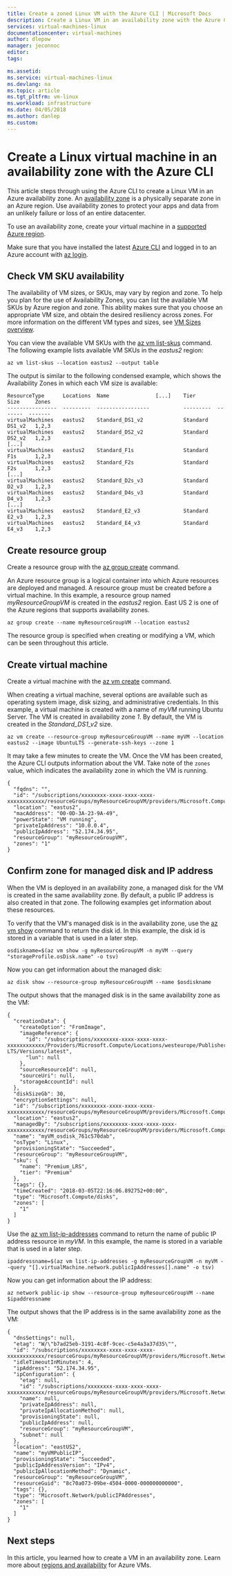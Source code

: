 ```yaml
---
title: Create a zoned Linux VM with the Azure CLI | Microsoft Docs
description: Create a Linux VM in an availability zone with the Azure CLI
services: virtual-machines-linux
documentationcenter: virtual-machines
author: dlepow
manager: jeconnoc
editor: 
tags: 

ms.assetid: 
ms.service: virtual-machines-linux
ms.devlang: na
ms.topic: article
ms.tgt_pltfrm: vm-linux
ms.workload: infrastructure
ms.date: 04/05/2018
ms.author: danlep
ms.custom: 
---
```


# Create a Linux virtual machine in an availability zone with the Azure CLI

This article steps through using the Azure CLI to create a Linux VM in an Azure availability zone. An [availability zone](../../availability-zones/az-overview.md) is a physically separate zone in an Azure region. Use availability zones to protect your apps and data from an unlikely failure or loss of an entire datacenter.

To use an availability zone, create your virtual machine in a [supported Azure region](../../availability-zones/az-overview.md#regions-that-support-availability-zones).

Make sure that you have installed the latest [Azure CLI](/cli/azure/install-az-cli2) and logged in to an Azure account with [az login](/cli/azure/reference-index).


## Check VM SKU availability
The availability of VM sizes, or SKUs, may vary by region and zone. To help you plan for the use of Availability Zones, you can list the available VM SKUs by Azure region and zone. This ability makes sure that you choose an appropriate VM size, and obtain the desired resiliency across zones. For more information on the different VM types and sizes, see [VM Sizes overview](sizes.md).

You can view the available VM SKUs with the [az vm list-skus](/cli/azure/vm) command. The following example lists available VM SKUs in the *eastus2* region:

```azurecli
az vm list-skus --location eastus2 --output table
```

The output is similar to the following condensed example, which shows the Availability Zones in which each VM size is available:

```azurecli
ResourceType      Locations  Name               [...]    Tier       Size     Zones
----------------  ---------  -----------------           ---------  -------  -------
virtualMachines   eastus2    Standard_DS1_v2             Standard   DS1_v2   1,2,3
virtualMachines   eastus2    Standard_DS2_v2             Standard   DS2_v2   1,2,3
[...]
virtualMachines   eastus2    Standard_F1s                Standard   F1s      1,2,3
virtualMachines   eastus2    Standard_F2s                Standard   F2s      1,2,3
[...]
virtualMachines   eastus2    Standard_D2s_v3             Standard   D2_v3    1,2,3
virtualMachines   eastus2    Standard_D4s_v3             Standard   D4_v3    1,2,3
[...]
virtualMachines   eastus2    Standard_E2_v3              Standard   E2_v3    1,2,3
virtualMachines   eastus2    Standard_E4_v3              Standard   E4_v3    1,2,3
```


## Create resource group

Create a resource group with the [az group create](/cli/azure/group) command.  

An Azure resource group is a logical container into which Azure resources are deployed and managed. A resource group must be created before a virtual machine. In this example, a resource group named *myResourceGroupVM* is created in the *eastus2* region. East US 2 is one of the Azure regions that supports availability zones.

```azurecli 
az group create --name myResourceGroupVM --location eastus2
```

The resource group is specified when creating or modifying a VM, which can be seen throughout this article.

## Create virtual machine

Create a virtual machine with the [az vm create](/cli/azure/vm) command. 

When creating a virtual machine, several options are available such as operating system image, disk sizing, and administrative credentials. In this example, a virtual machine is created with a name of *myVM* running Ubuntu Server. The VM is created in availability zone *1*. By default, the VM is created in the *Standard_DS1_v2* size.

```azurecli-interactive 
az vm create --resource-group myResourceGroupVM --name myVM --location eastus2 --image UbuntuLTS --generate-ssh-keys --zone 1
```

It may take a few minutes to create the VM. Once the VM has been created, the Azure CLI outputs information about the VM. Take note of the `zones` value, which indicates the availability zone in which the VM is running. 

```azurecli 
{
  "fqdns": "",
  "id": "/subscriptions/xxxxxxxx-xxxx-xxxx-xxxx-xxxxxxxxxxxx/resourceGroups/myResourceGroupVM/providers/Microsoft.Compute/virtualMachines/myVM",
  "location": "eastus2",
  "macAddress": "00-0D-3A-23-9A-49",
  "powerState": "VM running",
  "privateIpAddress": "10.0.0.4",
  "publicIpAddress": "52.174.34.95",
  "resourceGroup": "myResourceGroupVM",
  "zones": "1"
}
```

## Confirm zone for managed disk and IP address

When the VM is deployed in an availability zone, a managed disk for the VM is created in the same availability zone. By default, a public IP address is also created in that zone. The following examples get information about these resources.

To verify that the VM's managed disk is in the availability zone, use the [az vm show](/cli/azure/vm) command to return the disk id. In this example, the disk id is stored in a variable that is used in a later step. 

```azurecli-interactive
osdiskname=$(az vm show -g myResourceGroupVM -n myVM --query "storageProfile.osDisk.name" -o tsv)
```
Now you can get information about the managed disk:

```azurecli-interactive
az disk show --resource-group myResourceGroupVM --name $osdiskname
```

The output shows that the managed disk is in the same availability zone as the VM:

```azurecli
{
  "creationData": {
    "createOption": "FromImage",
    "imageReference": {
      "id": "/subscriptions/xxxxxxxx-xxxx-xxxx-xxxx-xxxxxxxxxxxx/Providers/Microsoft.Compute/Locations/westeurope/Publishers/Canonical/ArtifactTypes/VMImage/Offers/UbuntuServer/Skus/16.04-LTS/Versions/latest",
      "lun": null
    },
    "sourceResourceId": null,
    "sourceUri": null,
    "storageAccountId": null
  },
  "diskSizeGb": 30,
  "encryptionSettings": null,
  "id": "/subscriptions/xxxxxxxx-xxxx-xxxx-xxxx-xxxxxxxxxxxx/resourceGroups/myResourceGroupVM/providers/Microsoft.Compute/disks/osdisk_761c570dab",
  "location": "eastus2",
  "managedBy": "/subscriptions/xxxxxxxx-xxxx-xxxx-xxxx-xxxxxxxxxxxx/resourceGroups/myResourceGroupVM/providers/Microsoft.Compute/virtualMachines/myVM",
  "name": "myVM_osdisk_761c570dab",
  "osType": "Linux",
  "provisioningState": "Succeeded",
  "resourceGroup": "myResourceGroupVM",
  "sku": {
    "name": "Premium_LRS",
    "tier": "Premium"
  },
  "tags": {},
  "timeCreated": "2018-03-05T22:16:06.892752+00:00",
  "type": "Microsoft.Compute/disks",
  "zones": [
    "1"
  ]
}
```

Use the [az vm list-ip-addresses](/cli/azure/vm) command to return the name of public IP address resource in *myVM*. In this example, the name is stored in a variable that is used in a later step.

```azurecli
ipaddressname=$(az vm list-ip-addresses -g myResourceGroupVM -n myVM --query "[].virtualMachine.network.publicIpAddresses[].name" -o tsv)
```

Now you can get information about the IP address:

```azurecli
az network public-ip show --resource-group myResourceGroupVM --name $ipaddressname
```

The output shows that the IP address is in the same availability zone as the VM:

```azurecli
{
  "dnsSettings": null,
  "etag": "W/\"b7ad25eb-3191-4c8f-9cec-c5e4a3a37d35\"",
  "id": "/subscriptions/xxxxxxxx-xxxx-xxxx-xxxx-xxxxxxxxxxxx/resourceGroups/myResourceGroupVM/providers/Microsoft.Network/publicIPAddresses/myVMPublicIP",
  "idleTimeoutInMinutes": 4,
  "ipAddress": "52.174.34.95",
  "ipConfiguration": {
    "etag": null,
    "id": "/subscriptions/xxxxxxxx-xxxx-xxxx-xxxx-xxxxxxxxxxxx/resourceGroups/myResourceGroupVM/providers/Microsoft.Network/networkInterfaces/myVMVMNic/ipConfigurations/ipconfigmyVM",
    "name": null,
    "privateIpAddress": null,
    "privateIpAllocationMethod": null,
    "provisioningState": null,
    "publicIpAddress": null,
    "resourceGroup": "myResourceGroupVM",
    "subnet": null
  },
  "location": "eastUS2",
  "name": "myVMPublicIP",
  "provisioningState": "Succeeded",
  "publicIpAddressVersion": "IPv4",
  "publicIpAllocationMethod": "Dynamic",
  "resourceGroup": "myResourceGroupVM",
  "resourceGuid": "8c70a073-09be-4504-0000-000000000000",
  "tags": {},
  "type": "Microsoft.Network/publicIPAddresses",
  "zones": [
    "1"
  ]
}
```

## Next steps

In this article, you learned how to create a VM in an availability zone. Learn more about [regions and availability](regions-and-availability.md) for Azure VMs.




